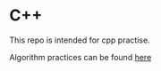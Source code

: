 # C++
This repo is intended for cpp practise.

Algorithm practices can be found [here][1]

[1]: https://github.com/pwyq/Algorithm

